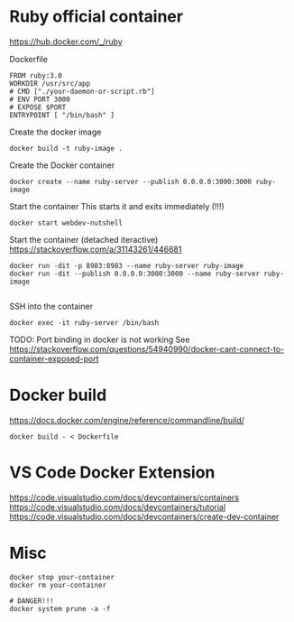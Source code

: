 
# Ruby official container

https://hub.docker.com/_/ruby


Dockerfile  

```
FROM ruby:3.0
WORKDIR /usr/src/app
# CMD ["./your-daemon-or-script.rb"]
# ENV PORT 3000
# EXPOSE $PORT
ENTRYPOINT [ "/bin/bash" ]
```


Create the docker image
```
docker build -t ruby-image .
```

Create the Docker container
```
docker create --name ruby-server --publish 0.0.0.0:3000:3000 ruby-image
```

Start the container
This starts it and exits immediately (!!!)
```
docker start webdev-nutshell
```


Start the container (detached iteractive)
https://stackoverflow.com/a/31143261/446681
```
docker run -dit -p 8983:8983 --name ruby-server ruby-image
docker run -dit --publish 0.0.0.0:3000:3000 --name ruby-server ruby-image


```


SSH into the container
```
docker exec -it ruby-server /bin/bash
```


TODO: Port binding in docker is not working
See https://stackoverflow.com/questions/54940990/docker-cant-connect-to-container-exposed-port


# Docker build

https://docs.docker.com/engine/reference/commandline/build/

```
docker build - < Dockerfile

```


# VS Code Docker Extension
https://code.visualstudio.com/docs/devcontainers/containers
https://code.visualstudio.com/docs/devcontainers/tutorial
https://code.visualstudio.com/docs/devcontainers/create-dev-container



# Misc
```
docker stop your-container
docker rm your-container

# DANGER!!!
docker system prune -a -f
```


